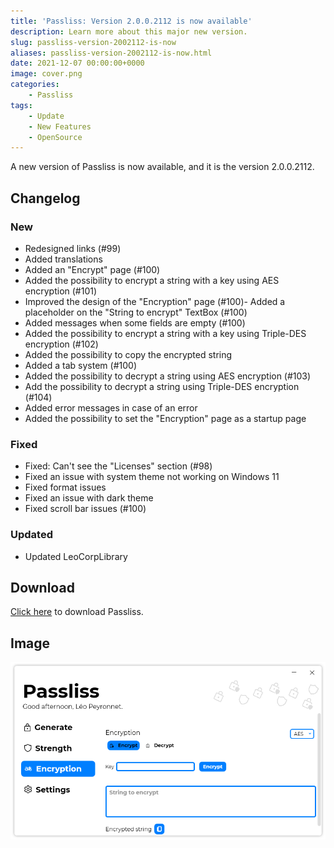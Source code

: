 ```yaml
---
title: 'Passliss: Version 2.0.0.2112 is now available'
description: Learn more about this major new version.
slug: passliss-version-2002112-is-now
aliases: passliss-version-2002112-is-now.html
date: 2021-12-07 00:00:00+0000
image: cover.png
categories:
    - Passliss
tags:
    - Update
    - New Features
    - OpenSource
---
```

A new version of Passliss is now available, and it is the version 2.0.0.2112.

## Changelog
### New
- Redesigned links (#99)
- Added translations
- Added an "Encrypt" page (#100)
- Added the possibility to encrypt a string with a key using AES encryption (#101)
- Improved the design of the "Encryption" page (#100)- Added a placeholder on the "String to encrypt" TextBox (#100)
- Added messages when some fields are empty (#100)
- Added the possibility to encrypt a string with a key using Triple-DES encryption (#102)
- Added the possibility to copy the encrypted string
- Added a tab system (#100)
- Added the possibility to decrypt a string using AES encryption (#103)
- Add the possibility to decrypt a string using Triple-DES encryption (#104)
- Added error messages in case of an error
- Added the possibility to set the "Encryption" page as a startup page
### Fixed
- Fixed: Can't see the "Licenses" section (#98)
- Fixed an issue with system theme not working on Windows 11
- Fixed format issues
- Fixed an issue with dark theme
- Fixed scroll bar issues (#100)
### Updated
- Updated LeoCorpLibrary

## Download

[Click here](https://tinyurl.com/Passliss) to download Passliss.

## Image
![The "Encryption" page of Passliss.](cover.png)